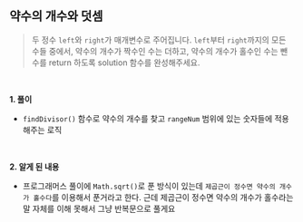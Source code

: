 ## 약수의 개수와 덧셈

> 두 정수 `left`와 `right`가 매개변수로 주어집니다. `left`부터 `right`까지의 모든 수들 중에서, 약수의 개수가 짝수인 수는 더하고, 약수의 개수가 홀수인 수는 뺀 수를 return 하도록 solution 함수를 완성해주세요.

<br>

**1. 풀이**

- `findDivisor()` 함수로 약수의 개수를 찾고 `rangeNum` 범위에 있는 숫자들에 적용해주는 로직

<br>

**2. 알게 된 내용**

- 프로그래머스 풀이에 `Math.sqrt()`로 푼 방식이 있는데 `제곱근이 정수면 약수의 개수가 홀수다`를 이용해서 푼거라고 한다. 근데 제곱근이 정수면 약수의 개수가 홀수라는 말 자체를 이해 못해서 그냥 반복문으로 풀게요
